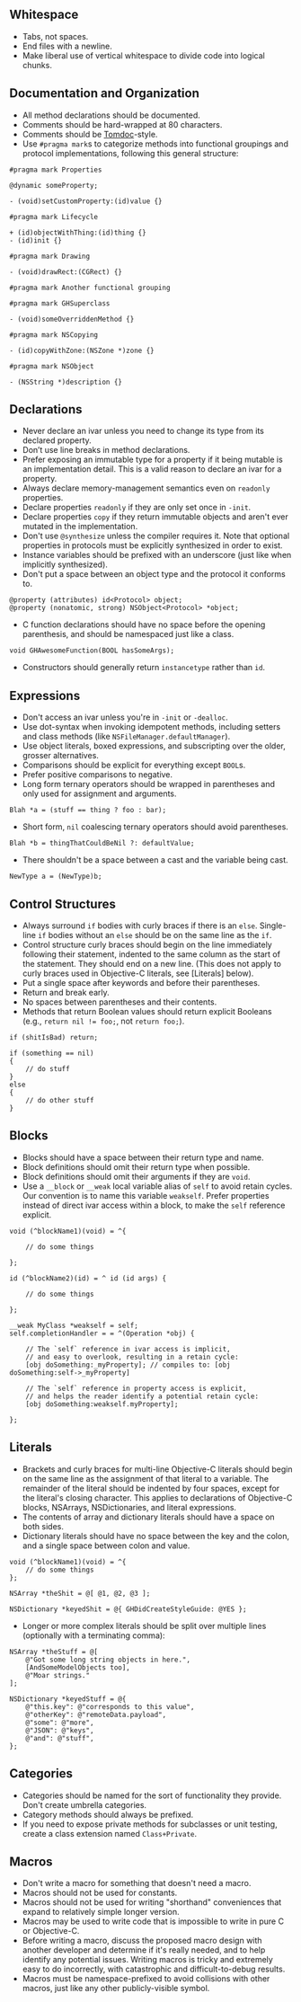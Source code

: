 ## Whitespace

 * Tabs, not spaces.
 * End files with a newline.
 * Make liberal use of vertical whitespace to divide code into logical chunks.

## Documentation and Organization

 * All method declarations should be documented.
 * Comments should be hard-wrapped at 80 characters.
 * Comments should be [Tomdoc](http://tomdoc.org/)-style.
 * Use `#pragma mark`s to categorize methods into functional groupings and protocol implementations, following this general structure:

```objc
#pragma mark Properties

@dynamic someProperty;

- (void)setCustomProperty:(id)value {}

#pragma mark Lifecycle

+ (id)objectWithThing:(id)thing {}
- (id)init {}

#pragma mark Drawing

- (void)drawRect:(CGRect) {}

#pragma mark Another functional grouping

#pragma mark GHSuperclass

- (void)someOverriddenMethod {}

#pragma mark NSCopying

- (id)copyWithZone:(NSZone *)zone {}

#pragma mark NSObject

- (NSString *)description {}
```

## Declarations

 * Never declare an ivar unless you need to change its type from its declared property.
 * Don’t use line breaks in method declarations.
 * Prefer exposing an immutable type for a property if it being mutable is an implementation detail. This is a valid reason to declare an ivar for a property.
 * Always declare memory-management semantics even on `readonly` properties.
 * Declare properties `readonly` if they are only set once in `-init`.
 * Declare properties `copy` if they return immutable objects and aren't ever mutated in the implementation.
 * Don't use `@synthesize` unless the compiler requires it. Note that optional properties in protocols must be explicitly synthesized in order to exist.
 * Instance variables should be prefixed with an underscore (just like when implicitly synthesized).
 * Don't put a space between an object type and the protocol it conforms to.
 
```objc
@property (attributes) id<Protocol> object;
@property (nonatomic, strong) NSObject<Protocol> *object;
```
 
 * C function declarations should have no space before the opening parenthesis, and should be namespaced just like a class.

```objc
void GHAwesomeFunction(BOOL hasSomeArgs);
```

 * Constructors should generally return `instancetype` rather than `id`.

## Expressions

 * Don't access an ivar unless you're in `-init` or `-dealloc`.
 * Use dot-syntax when invoking idempotent methods, including setters and class methods (like `NSFileManager.defaultManager`).
 * Use object literals, boxed expressions, and subscripting over the older, grosser alternatives.
 * Comparisons should be explicit for everything except `BOOL`s.
 * Prefer positive comparisons to negative.
 * Long form ternary operators should be wrapped in parentheses and only used for assignment and arguments.

```objc
Blah *a = (stuff == thing ? foo : bar);
```

* Short form, `nil` coalescing ternary operators should avoid parentheses.

```objc
Blah *b = thingThatCouldBeNil ?: defaultValue;
```

 * There shouldn't be a space between a cast and the variable being cast.

``` objc
NewType a = (NewType)b;
```

## Control Structures

 * Always surround `if` bodies with curly braces if there is an `else`. Single-line `if` bodies without an `else` should be on the same line as the `if`. 
 * Control structure curly braces should begin on the line immediately following their statement, indented to the same column as the start of the statement. They should end on a new line. (This does not apply to curly braces used in Objective-C literals, see [Literals] below).
 * Put a single space after keywords and before their parentheses.
 * Return and break early.
 * No spaces between parentheses and their contents.
 * Methods that return Boolean values should return explicit Booleans (e.g., `return nil != foo;`, not `return foo;`).

```objc
if (shitIsBad) return;

if (something == nil)
{
    // do stuff
}
else
{
    // do other stuff
}
```

## Blocks

 * Blocks should have a space between their return type and name.
 * Block definitions should omit their return type when possible.
 * Block definitions should omit their arguments if they are `void`.
 * Use a `__block` or `__weak` local variable alias of `self` to avoid retain cycles. Our convention is to name this variable `weakself`. Prefer properties instead of direct ivar access within a block, to make the `self` reference explicit.

```objc
void (^blockName1)(void) = ^{

    // do some things

};

id (^blockName2)(id) = ^ id (id args) {

    // do some things

};

__weak MyClass *weakself = self;
self.completionHandler = = ^(Operation *obj) {

    // The `self` reference in ivar access is implicit,
    // and easy to overlook, resulting in a retain cycle:
    [obj doSomething:_myProperty]; // compiles to: [obj doSomething:self->_myProperty]

    // The `self` reference in property access is explicit,
    // and helps the reader identify a potential retain cycle:
    [obj doSomething:weakself.myProperty];

};
```

## Literals

 * Brackets and curly braces for multi-line Objective-C literals should begin on the same line as the assignment of that literal to a variable. The remainder of the literal should be indented by four spaces, except for the literal's closing character. This applies to declarations of Objective-C blocks, NSArrays, NSDictionaries, and literal expressions.
 * The contents of array and dictionary literals should have a space on both sides.
 * Dictionary literals should have no space between the key and the colon, and a single space between colon and value.

``` objc
void (^blockName1)(void) = ^{
    // do some things
};

NSArray *theShit = @[ @1, @2, @3 ];

NSDictionary *keyedShit = @{ GHDidCreateStyleGuide: @YES };
```

 * Longer or more complex literals should be split over multiple lines (optionally with a terminating comma):

``` objc
NSArray *theStuff = @[
    @"Got some long string objects in here.",
    [AndSomeModelObjects too],
    @"Moar strings."
];

NSDictionary *keyedStuff = @{
    @"this.key": @"corresponds to this value",
    @"otherKey": @"remoteData.payload",
    @"some": @"more",
    @"JSON": @"keys",
    @"and": @"stuff",
};
```

## Categories

 * Categories should be named for the sort of functionality they provide. Don't create umbrella categories.
 * Category methods should always be prefixed.
 * If you need to expose private methods for subclasses or unit testing, create a class extension named `Class+Private`.

## Macros

* Don't write a macro for something that doesn't need a macro.
* Macros should not be used for constants.
* Macros should not be used for writing "shorthand" conveniences that expand to relatively simple longer version.
* Macros may be used to write code that is impossible to write in pure C or Objective-C.
* Before writing a macro, discuss the proposed macro design with another developer and determine if it's really needed, and to help identify any potential issues. Writing macros is tricky and extremely easy to do incorrectly, with catastrophic and difficult-to-debug results.
* Macros must be namespace-prefixed to avoid collisions with other macros, just like any other publicly-visible symbol.
